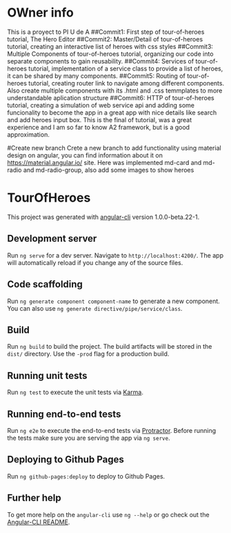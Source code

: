 # OWner info
This is a proyect to PI U de A 
##Commit1: 
First step of tour-of-heroes tutorial, The Hero Editor
##Commit2:
Master/Detail of tour-of-heroes tutorial, creating an interactive list of heroes with css styles 
##Commit3: 
Multiple Components of tour-of-heroes tutorial, organizing our code into separate components to gain reusability.
##Commit4:
Services of tour-of-heroes tutorial, implementation of a service class to provide a list of heroes, it can be shared by many components.
##Commit5:
Routing of tour-of-heroes tutorial, creating router link to navigate among different components. Also create multiple components with its .html and .css temmplates to more understandable aplication structure
##Commit6:
HTTP of tour-of-heroes tutorial, creating a simulation of web service api and adding some funcionality to become the app in a great app with nice details like search and add heroes input box. This is the final of tutorial, was a great experience and I am so far to know A2 framework, but is a good approximation.

#Create new branch
Crete a new branch to add functionality using material design on angular, you can find information about it on https://material.angular.io/ site. Here was implemented md-card and md-radio and md-radio-group, also add some images to show heroes

# TourOfHeroes

This project was generated with [angular-cli](https://github.com/angular/angular-cli) version 1.0.0-beta.22-1.

## Development server
Run `ng serve` for a dev server. Navigate to `http://localhost:4200/`. The app will automatically reload if you change any of the source files.

## Code scaffolding

Run `ng generate component component-name` to generate a new component. You can also use `ng generate directive/pipe/service/class`.

## Build

Run `ng build` to build the project. The build artifacts will be stored in the `dist/` directory. Use the `-prod` flag for a production build.

## Running unit tests

Run `ng test` to execute the unit tests via [Karma](https://karma-runner.github.io).

## Running end-to-end tests

Run `ng e2e` to execute the end-to-end tests via [Protractor](http://www.protractortest.org/).
Before running the tests make sure you are serving the app via `ng serve`.

## Deploying to Github Pages

Run `ng github-pages:deploy` to deploy to Github Pages.

## Further help

To get more help on the `angular-cli` use `ng --help` or go check out the [Angular-CLI README](https://github.com/angular/angular-cli/blob/master/README.md).

